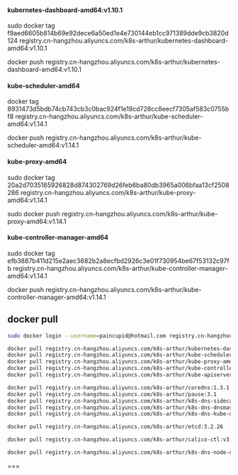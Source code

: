 



#### kubernetes-dashboard-amd64:v1.10.1

sudo docker tag f9aed6605b814b69e92dece6a50ed1e4e730144eb1cc971389dde9cb3820d124 registry.cn-hangzhou.aliyuncs.com/k8s-arthur/kubernetes-dashboard-amd64:v1.10.1

docker push registry.cn-hangzhou.aliyuncs.com/k8s-arthur/kubernetes-dashboard-amd64:v1.10.1

#### kube-scheduler-amd64

docker tag 8931473d5bdb74cb743cb3c0bac924f1e19cd728cc8eecf7305af583c0755bf8 registry.cn-hangzhou.aliyuncs.com/k8s-arthur/kube-scheduler-amd64:v1.14.1

docker push registry.cn-hangzhou.aliyuncs.com/k8s-arthur/kube-scheduler-amd64:v1.14.1

#### kube-proxy-amd64

sudo docker tag 20a2d7035165926828d874302769d26feb6ba80db3965a006bfaa13cf2508286 registry.cn-hangzhou.aliyuncs.com/k8s-arthur/kube-proxy-amd64:v1.14.1

sudo docker push registry.cn-hangzhou.aliyuncs.com/k8s-arthur/kube-proxy-amd64:v1.14.1



#### kube-controller-manager-amd64

sudo docker tag efb3887b411d215e2aec3682b2a8ecfbd2926c3e01f730954be67f53132c97fb registry.cn-hangzhou.aliyuncs.com/k8s-arthur/kube-controller-manager-amd64:v1.14.1

docker push registry.cn-hangzhou.aliyuncs.com/k8s-arthur/kube-controller-manager-amd64:v1.14.1



## docker pull

```bash
sudo docker login --username=paincupid@hotmail.com registry.cn-hangzhou.aliyuncs.com
```

```bash
docker pull registry.cn-hangzhou.aliyuncs.com/k8s-arthur/kubernetes-dashboard-amd64:1.10.1
docker pull registry.cn-hangzhou.aliyuncs.com/k8s-arthur/kube-scheduler-amd64:v1.14.1
docker pull registry.cn-hangzhou.aliyuncs.com/k8s-arthur/kube-proxy-amd64:v1.14.1
docker pull registry.cn-hangzhou.aliyuncs.com/k8s-arthur/kube-controller-manager-amd64:v1.14.1
docker pull registry.cn-hangzhou.aliyuncs.com/k8s-arthur/kube-apiserver-amd64:v1.14.1

docker pull registry.cn-hangzhou.aliyuncs.com/k8s-arthur/coredns:1.3.1
docker pull registry.cn-hangzhou.aliyuncs.com/k8s-arthur/pause:3.1
docker pull registry.cn-hangzhou.aliyuncs.com/k8s-arthur/k8s-dns-sidecar-amd64:1.14.8
docker pull registry.cn-hangzhou.aliyuncs.com/k8s-arthur/k8s-dns-dnsmasq-nanny-amd64:1.14.8
docker pull registry.cn-hangzhou.aliyuncs.com/k8s-arthur/k8s-dns-kube-dns-amd64:1.14.8

docker pull registry.cn-hangzhou.aliyuncs.com/k8s-arthur/etcd:3.2.26

docker pull registry.cn-hangzhou.aliyuncs.com/k8s-arthur/calico-ctl:v3.4.4

docker pull registry.cn-hangzhou.aliyuncs.com/k8s-arthur/k8s-dns-node-cache:1.15.1

```







===







